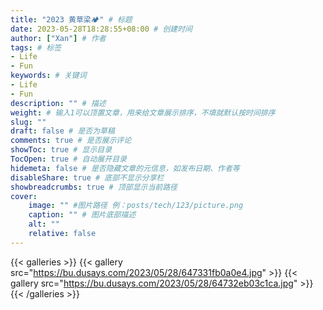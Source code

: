 ```yaml
---
title: "2023 黄草梁🏕️" # 标题
date: 2023-05-28T18:28:55+08:00 # 创建时间
author: ["Xan"] # 作者
tags: # 标签
- Life
- Fun 
keywords: # 关键词
- Life
- Fun 
description: "" # 描述
weight: # 输入1可以顶置文章，用来给文章展示排序，不填就默认按时间排序
slug: ""
draft: false # 是否为草稿
comments: true # 是否展示评论
showToc: true # 显示目录
TocOpen: true # 自动展开目录
hidemeta: false # 是否隐藏文章的元信息，如发布日期、作者等
disableShare: true # 底部不显示分享栏
showbreadcrumbs: true # 顶部显示当前路径
cover:
    image: "" #图片路径 例：posts/tech/123/picture.png
    caption: "" # 图片底部描述
    alt: ""
    relative: false
---
```


{{< galleries >}}
{{< gallery src="https://bu.dusays.com/2023/05/28/647331fb0a0e4.jpg" >}}
{{< gallery src="https://bu.dusays.com/2023/05/28/64732eb03c1ca.jpg" >}}
{{< /galleries >}}


